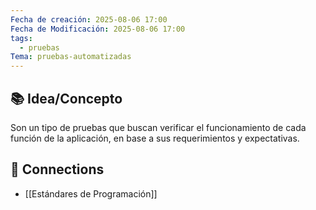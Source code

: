 ```yaml
---
Fecha de creación: 2025-08-06 17:00
Fecha de Modificación: 2025-08-06 17:00
tags:
  - pruebas
Tema: pruebas-automatizadas
---
```



## 📚 Idea/Concepto 

Son un tipo de pruebas que buscan verificar el funcionamiento de cada función de la aplicación, en base a sus requerimientos y expectativas.

## 🔗 Connections
- [[Estándares de Programación]]
